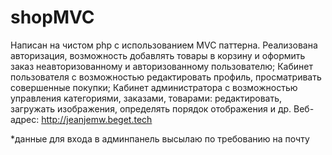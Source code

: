 # shopMVC

Написан на чистом php с использованием MVC паттерна. 
Реализована авторизация, возможность добавлять товары в корзину и оформить заказ неавторизованному и авторизованному пользователю; 
Кабинет пользователя с возможностью редактировать профиль, просматривать совершенные покупки; 
Кабинет администратора с возможностью управления категориями, заказами, товарами: редактировать, загружать изображения, определять порядок отображения и др. 
Веб-адрес: http://jeanjemw.beget.tech

*данные для входа в админпанель высылаю по требованию на почту
